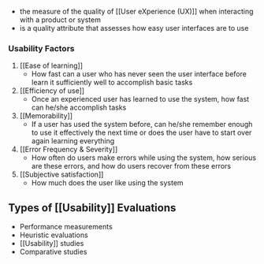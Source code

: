 - the measure of the quality of [[User eXperience (UX)]] when interacting with a product or system
- is a quality attribute that assesses how easy user interfaces are to use

### Usability Factors
1. [[Ease of learning]]
	- How fast can a user who has never seen the user interface before learn it sufficiently well to accomplish basic tasks
2. [[Efficiency of use]]
	- Once an experienced user has learned to use the system, how fast can he/she accomplish tasks
3. [[Memorability]]
	- If a user has used the system before, can he/she remember enough to use it effectively the next time or does the user have to start over again learning everything
4. [[Error Frequency & Severity]]
	- How often do users make errors while using the system, how serious are these errors, and how do users recover from these errors
5. [[Subjective satisfaction]]
	- How much does the user like using the system

## Types of [[Usability]] Evaluations
- Performance measurements
- Heuristic evaluations
- [[Usability]] studies
- Comparative studies
